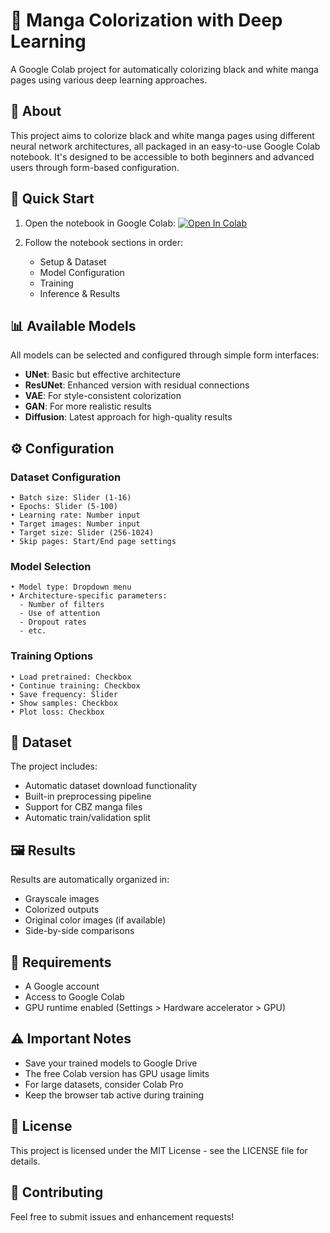 # 🎨 Manga Colorization with Deep Learning

A Google Colab project for automatically colorizing black and white manga pages using various deep learning approaches.

## 🌟 About

This project aims to colorize black and white manga pages using different neural network architectures, all packaged in an easy-to-use Google Colab notebook. It's designed to be accessible to both beginners and advanced users through form-based configuration.

## 🚀 Quick Start

1. Open the notebook in Google Colab:
   [![Open In Colab](https://colab.research.google.com/assets/colab-badge.svg)](https://colab.research.google.com/drive/1ICz5vqmkn38vLCC7hhkaVSQNkDVGrxYf#scrollTo=S5J9Ea6HB4v9)

2. Follow the notebook sections in order:
   - Setup & Dataset
   - Model Configuration
   - Training
   - Inference & Results

## 📊 Available Models

All models can be selected and configured through simple form interfaces:

- **UNet**: Basic but effective architecture
- **ResUNet**: Enhanced version with residual connections
- **VAE**: For style-consistent colorization
- **GAN**: For more realistic results
- **Diffusion**: Latest approach for high-quality results

## ⚙️ Configuration

### Dataset Configuration
```
• Batch size: Slider (1-16)
• Epochs: Slider (5-100)
• Learning rate: Number input
• Target images: Number input
• Target size: Slider (256-1024)
• Skip pages: Start/End page settings
```

### Model Selection
```
• Model type: Dropdown menu
• Architecture-specific parameters:
  - Number of filters
  - Use of attention
  - Dropout rates
  - etc.
```

### Training Options
```
• Load pretrained: Checkbox
• Continue training: Checkbox
• Save frequency: Slider
• Show samples: Checkbox
• Plot loss: Checkbox
```

## 💾 Dataset

The project includes:
- Automatic dataset download functionality
- Built-in preprocessing pipeline
- Support for CBZ manga files
- Automatic train/validation split

## 🖼️ Results

Results are automatically organized in:
- Grayscale images
- Colorized outputs
- Original color images (if available)
- Side-by-side comparisons

## 🚨 Requirements

- A Google account
- Access to Google Colab
- GPU runtime enabled (Settings > Hardware accelerator > GPU)

## ⚠️ Important Notes

- Save your trained models to Google Drive
- The free Colab version has GPU usage limits
- For large datasets, consider Colab Pro
- Keep the browser tab active during training

## 📝 License

This project is licensed under the MIT License - see the LICENSE file for details.

## 🤝 Contributing

Feel free to submit issues and enhancement requests!

